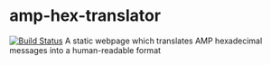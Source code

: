 # amp-hex-translator
[![Build Status](https://saucelabs.com/browser-matrix/emanguy.svg)](https://saucelabs.com/beta/builds/17356d8605244262837785a3d444d199)
A static webpage which translates AMP hexadecimal messages into a human-readable format
